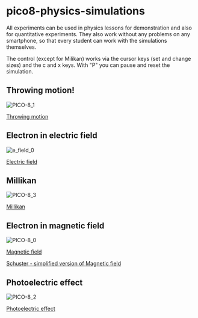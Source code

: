 # pico8-physics-simulations

All experiments can be used in physics lessons for demonstration and also for quantitative experiments.
They also work without any problems on any smartphone, so that every student can work with the simulations themselves.

The control (except for Milikan) works via the cursor keys (set and change sizes) and the c and x keys. With "P" you can pause and reset the simulation.

## Throwing motion!

![PICO-8_1](https://user-images.githubusercontent.com/66202132/175114621-dffac21c-d715-4c7f-9219-a26d11c25e44.gif)

[Throwing motion](https://heilaut.github.io/pico8-physics-simulations/html/wurf.html)

## Electron in electric field

![e_field_0](https://user-images.githubusercontent.com/66202132/175114809-d7eb6fc3-3e54-4b0a-a031-4d0c170e5fbb.gif)

[Electric field](https://heilaut.github.io/pico8-physics-simulations/html/e-field.html)

## Millikan

![PICO-8_3](https://user-images.githubusercontent.com/66202132/175114830-0340d5e6-2cbf-439f-a47f-04ebf0ff62fc.gif)

[Millikan](https://heilaut.github.io/pico8-physics-simulations/html/millikan.html)

## Electron in magnetic field

![PICO-8_0](https://user-images.githubusercontent.com/66202132/175114861-0af0c594-437e-4fc3-bc18-6ad08a1b9275.gif)

[Magnetic field](https://heilaut.github.io/pico8-physics-simulations/html/b-field.html)

[Schuster - simplified version of Magnetic field](https://heilaut.github.io/pico8-physics-simulations/html/schuster.html)

## Photoelectric effect

![PICO-8_2](https://user-images.githubusercontent.com/66202132/175114897-83c20789-c708-4329-bc47-5135f454c705.gif)

[Photoelectric effect](https://heilaut.github.io/pico8-physics-simulations/html/photoeffekt.html)
